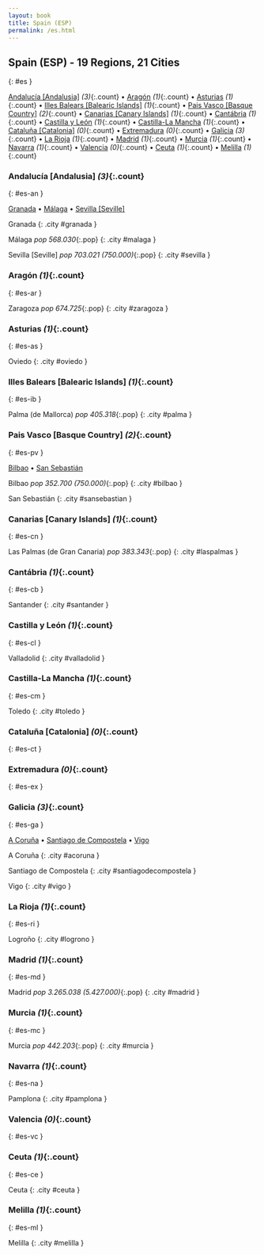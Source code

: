 ```yaml
---
layout: book
title: Spain (ESP)
permalink: /es.html
---
```


## Spain (ESP) - 19 Regions, 21 Cities
{: #es }


[Andalucía [Andalusia]](#es-an) _(3)_{:.count} • [Aragón](#es-ar) _(1)_{:.count} • [Asturias](#es-as) _(1)_{:.count} • [Illes Balears [Balearic Islands]](#es-ib) _(1)_{:.count} • [Pais Vasco [Basque Country]](#es-pv) _(2)_{:.count} • [Canarias [Canary Islands]](#es-cn) _(1)_{:.count} • [Cantábria](#es-cb) _(1)_{:.count} • [Castilla y León](#es-cl) _(1)_{:.count} • [Castilla-La Mancha](#es-cm) _(1)_{:.count} • [Cataluña [Catalonia]](#es-ct) _(0)_{:.count} • [Extremadura](#es-ex) _(0)_{:.count} • [Galicia](#es-ga) _(3)_{:.count} • [La Rioja](#es-ri) _(1)_{:.count} • [Madrid](#es-md) _(1)_{:.count} • [Murcia](#es-mc) _(1)_{:.count} • [Navarra](#es-na) _(1)_{:.count} • [Valencia](#es-vc) _(0)_{:.count} • [Ceuta](#es-ce) _(1)_{:.count} • [Melilla](#es-ml) _(1)_{:.count}




### Andalucía [Andalusia] _(3)_{:.count}
{: #es-an }


[Granada](#granada) • [Málaga](#malaga) • [Sevilla [Seville]](#sevilla)

<div class='columns2' markdown='1'>


Granada  {: .city #granada } <br>

Málaga  _pop 568.030_{:.pop} {: .city #malaga } <br>

Sevilla [Seville]  _pop 703.021 (750.000)_{:.pop} {: .city #sevilla } <br>

</div>



### Aragón _(1)_{:.count}
{: #es-ar }




<div class='columns2' markdown='1'>


Zaragoza  _pop 674.725_{:.pop} {: .city #zaragoza } <br>

</div>



### Asturias _(1)_{:.count}
{: #es-as }




<div class='columns2' markdown='1'>


Oviedo  {: .city #oviedo } <br>

</div>



### Illes Balears [Balearic Islands] _(1)_{:.count}
{: #es-ib }




<div class='columns2' markdown='1'>


Palma (de Mallorca)  _pop 405.318_{:.pop} {: .city #palma } <br>

</div>



### Pais Vasco [Basque Country] _(2)_{:.count}
{: #es-pv }


[Bilbao](#bilbao) • [San Sebastián](#sansebastian)

<div class='columns2' markdown='1'>


Bilbao  _pop 352.700 (750.000)_{:.pop} {: .city #bilbao } <br>

San Sebastián  {: .city #sansebastian } <br>

</div>



### Canarias [Canary Islands] _(1)_{:.count}
{: #es-cn }




<div class='columns2' markdown='1'>


Las Palmas (de Gran Canaria)  _pop 383.343_{:.pop} {: .city #laspalmas } <br>

</div>



### Cantábria _(1)_{:.count}
{: #es-cb }




<div class='columns2' markdown='1'>


Santander  {: .city #santander } <br>

</div>



### Castilla y León _(1)_{:.count}
{: #es-cl }




<div class='columns2' markdown='1'>


Valladolid  {: .city #valladolid } <br>

</div>



### Castilla-La Mancha _(1)_{:.count}
{: #es-cm }




<div class='columns2' markdown='1'>


Toledo  {: .city #toledo } <br>

</div>



### Cataluña [Catalonia] _(0)_{:.count}
{: #es-ct }




<div class='columns2' markdown='1'>


</div>



### Extremadura _(0)_{:.count}
{: #es-ex }




<div class='columns2' markdown='1'>


</div>



### Galicia _(3)_{:.count}
{: #es-ga }


[A Coruña](#acoruna) • [Santiago de Compostela](#santiagodecompostela) • [Vigo](#vigo)

<div class='columns2' markdown='1'>


A Coruña  {: .city #acoruna } <br>

Santiago de Compostela  {: .city #santiagodecompostela } <br>

Vigo  {: .city #vigo } <br>

</div>



### La Rioja _(1)_{:.count}
{: #es-ri }




<div class='columns2' markdown='1'>


Logroño  {: .city #logrono } <br>

</div>



### Madrid _(1)_{:.count}
{: #es-md }




<div class='columns2' markdown='1'>


Madrid  _pop 3.265.038 (5.427.000)_{:.pop} {: .city #madrid } <br>

</div>



### Murcia _(1)_{:.count}
{: #es-mc }




<div class='columns2' markdown='1'>


Murcia  _pop 442.203_{:.pop} {: .city #murcia } <br>

</div>



### Navarra _(1)_{:.count}
{: #es-na }




<div class='columns2' markdown='1'>


Pamplona  {: .city #pamplona } <br>

</div>



### Valencia _(0)_{:.count}
{: #es-vc }




<div class='columns2' markdown='1'>


</div>



### Ceuta _(1)_{:.count}
{: #es-ce }




<div class='columns2' markdown='1'>


Ceuta  {: .city #ceuta } <br>

</div>



### Melilla _(1)_{:.count}
{: #es-ml }




<div class='columns2' markdown='1'>


Melilla  {: .city #melilla } <br>

</div>


 
